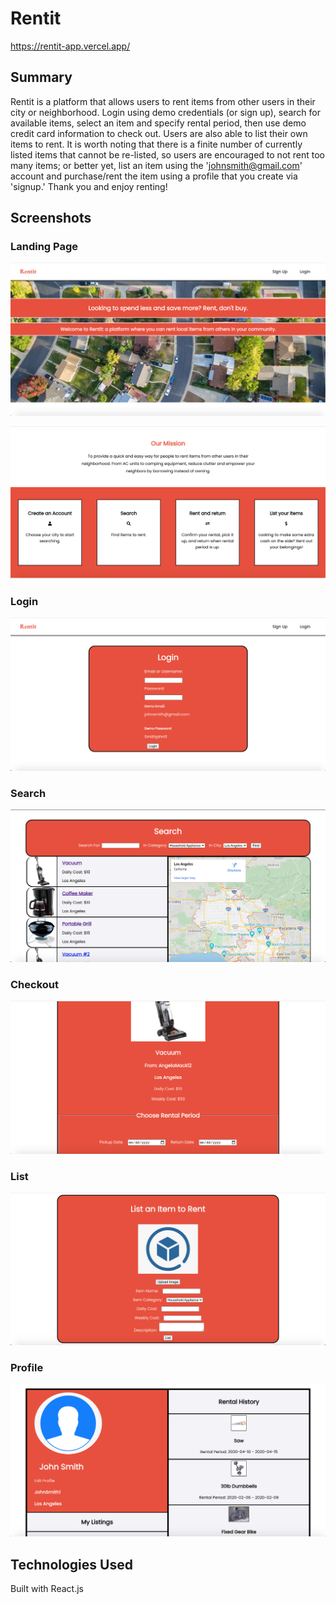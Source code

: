 # Rentit

https://rentit-app.vercel.app/

## Summary

Rentit is a platform that allows users to rent items from other users in their city or neighborhood. Login using demo credentials (or sign up), search for available items, select an item and specify rental period, then use demo credit card information to check out. Users are also able to list their own items to rent. It is worth noting that there is a finite number of currently listed items that cannot be re-listed, so users are encouraged to not rent too many items; or better yet, list an item using the 'johnsmith@gmail.com' account and purchase/rent the item using a profile that you create via 'signup.' Thank you and enjoy renting!

## Screenshots

### Landing Page

![Alt](src/images/Rentit-Landing-Screenshot.png)

![Alt](src/images/Rentit-Landing-Screenshot2.png)

### Login 

![Alt](src/images/Rentit-Login-Screenshot.png)

### Search 

![Alt](src/images/Rentit-Search-Screenshot.png)

### Checkout

![Alt](src/images/Rentit-Checkout-Screenshot.png)

### List 

![Alt](src/images/Rentit-Listitem-Screenshot.png)

### Profile

![Alt](src/images/Rentit-Profile-Screenshot.png)

## Technologies Used

Built with React.js

